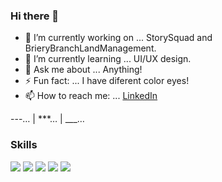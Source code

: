 ### Hi there 👋

<!--
**VictorDronov/VictorDronov** is a ✨ _special_ ✨ repository because its `README.md` (this file) appears on your GitHub profile.
-->

- 🔭 I’m currently working on ... StorySquad and BrieryBranchLandManagement.
- 🌱 I’m currently learning ... UI/UX design.
- 💬 Ask me about ... Anything!
- ⚡ Fun fact: ... I have diferent color eyes!
- 📫 How to reach me: ... [LinkedIn](https://www.linkedin.com/in/victor-dronov1/.) 

---… | ***… | ___…

### Skills
<div>
<img src="https://img.icons8.com/nolan/64/js.png"/>
<img src="https://img.icons8.com/nolan/64/react-native.png"/>
<img src="https://img.icons8.com/nolan/64/css-filetype.png"/>
<img src="https://img.icons8.com/nolan/64/python.png"/>
<img src="https://img.icons8.com/color/48/000000/nodejs.png"/>
</div>

